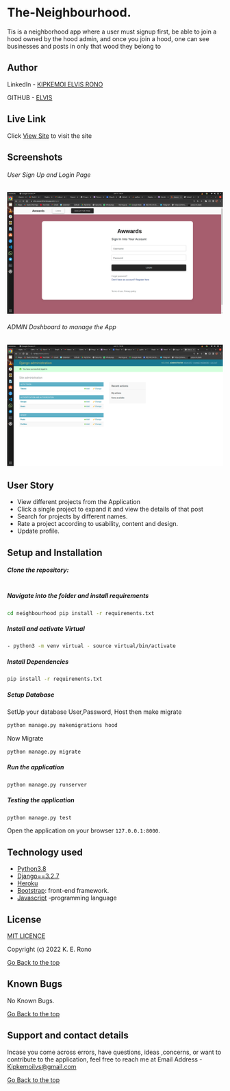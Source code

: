 # The-Neighbourhood.
Tis is a neighborhood app where a user must signup first, be able to join a hood owned by the hood admin, and once you join a hood, one can see businesses and posts in only that wood they belong to


## Author  
  
LinkedIn - [KIPKEMOI ELVIS RONO](https://www.linkedin.com/in/elvis-rono-aa3548209/)


GITHUB - [ELVIS](https://github.com/DynastyElvis)



 
##  Live Link  
 Click [View Site](https://elvis-awwards.herokuapp.com/)  to visit the site


## Screenshots 
###### User Sign Up and Login Page
 
<img src="https://raw.githubusercontent.com/DynastyElvis/Awwards-App/main/media/images/Screenshot%20from%202022-06-15%2018-37-05.png">
 

 ###### ADMIN Dashboard to manage the App
 <img src="https://raw.githubusercontent.com/DynastyElvis/Awwards-App/main/media/images/Screenshot%20from%202022-06-15%2018-48-42.png">



## User Story
* View different projects from the Application
* Click a single project to expand it and view the details of that post
* Search for projects by different names.
* Rate a project according to usability, content and design.
* Update profile.

## Setup and Installation
##### Clone the repository:
 ```bash
```
##### Navigate into the folder and install requirements
 ```bash
cd neighbourhood pip install -r requirements.txt
```
##### Install and activate Virtual
 ```bash
- python3 -m venv virtual - source virtual/bin/activate
```
##### Install Dependencies
 ```bash
 pip install -r requirements.txt
```
##### Setup Database
  SetUp your database User,Password, Host then make migrate
 ```bash
python manage.py makemigrations hood
 ```
 Now Migrate
 ```bash
 python manage.py migrate
```
##### Run the application
 ```bash
 python manage.py runserver
```
##### Testing the application
 ```bash
 python manage.py test
```
Open the application on your browser `127.0.0.1:8000`.
## Technology used
* [Python3.8](https://www.python.org/)
* [Django==3.2.7](https://docs.djangoproject.com/en/2.2/)
* [Heroku](https://heroku.com)
* [Bootstrap](https://getbootstrap.com/): front-end framework.
* [Javascript](https://www.javascript.com/) -programming language



## License

[MIT LICENCE](https://github.com/DynastyElvis/Awwards-App/blob/main/LICENSE)


Copyright (c) 2022 K. E. Rono



[Go Back to the top](#Awwards-App)

## Known Bugs

No Known Bugs.


[Go Back to the top](#Awwards-App)



## Support and contact details
 Incase you come across errors, have questions, ideas ,concerns, or want to contribute to the application, feel free to reach me at 
Email Address - [Kipkemoilvs@gmail.com](Kipkemoilvs@gmail.com)


[Go Back to the top](#Awwards-App)